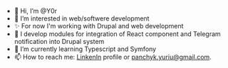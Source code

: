 - 👋 Hi, I’m @Y0r
- 👀 I’m interested in web/softwere development
- ✨ For now I'm working with Drupal and web development
- 💞️ I develop modules for integration of React component and Telegram notification into Drupal system 
- 🌱 I’m currently learning Typescript and Symfony 
- 📫 How to reach me: <a href="https://www.linkedin.com/in/yura-panchuk-54b7b117b/">LinkenIn</a> profile or panchyk.yuriu@gmail.com.
